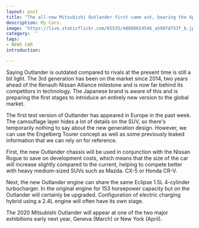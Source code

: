```yaml
---
layout: post
title: "The all-new Mitsubishi Outlander first came out, bearing the Xpander silhouette"
description: My Cars.
image: 'https://live.staticflickr.com/65535/48806654546_a598fd753f_b.jpg'
category: ''
tags:
- NEWS CAR
introduction:

---
```

Saying Outlander is outdated compared to rivals at the present time is still a bit light. The 3rd generation has been on the market since 2014, two years ahead of the Renault-Nissan Alliance milestone and is now far behind its competitors in technology. The Japanese brand is aware of this and is preparing the first stages to introduce an entirely new version to the global market.

The first test version of Outlander has appeared in Europe in the past week. The camouflage layer hides a lot of details on the SUV, so there's temporarily nothing to say about the new generation design. However, we can use the Engelberg Tourer concept as well as some previously leaked information that we can rely on for reference.

First, the new Outlander chassis will be used in conjunction with the Nissan Rogue to save on development costs, which means that the size of the car will increase slightly compared to the current, helping to compete better with heavy medium-sized SUVs such as Mazda. CX-5 or Honda CR-V.

Next, the new Outlander engine can share the same Eclipse 1.5L 4-cylinder turbocharger. In the original engine for 153 horsepower capacity but on the Outlander will certainly be upgraded. Configuration of electric charging hybrid using a 2.4L engine will often have its own stage.

The 2020 Mitsubishi Outlander will appear at one of the two major exhibitions early next year, Geneva (March) or New York (April).

